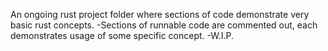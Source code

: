 An ongoing rust project folder where sections of code demonstrate very basic rust concepts.
-Sections of runnable code are commented out, each 
 demonstrates usage of some specific concept.
-W.I.P.